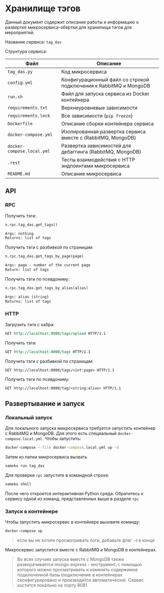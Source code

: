 # Хранилище тэгов

Данный документ содержит описание работы и информацию о развертке микросервиса-обертки для хранилища тэгов для мероприятий.

Название сервиса: `tag_das`

Структура сервиса:

| Файл                       | Описание                                                          |
| -------------------------- | ----------------------------------------------------------------- |
| `tag_das.py`               | Код микросервиса                                                  |
| `config.yml`               | Конфигурационный файл со строкой подключения к RabbitMQ и MongoDB |
| `run.sh`                   | Файл для запуска сервиса из Docker контейнера                     |
| `requirements.txt`         | Верхнеуровневые зависимости                                       |
| `requirements.lock`        | Все зависимости (`pip freeze`)                                    |
| `Dockerfile`               | Описание сборки контейнера сервиса                                |
| `docker-compose.yml`       | Изолированная развертка сервиса вместе с (RabbitMQ, MongoDB)      |
| `docker-compose.local.yml` | Развертка зависимостей для дебаггинга (RabbitMQ, MongoDB)         |
| `.rest`                    | Тесты взаимодействия с HTTP эндпоинтами микросервиса              |
| `README.md`                | Описание микросервиса                                             |

## API

### RPC

Получить тэги:

```bat
n.rpc.tag_das.get_tags()

Args: nothing
Returns: list of tags
```

Получить тэги c разбивкой по страницам:

```bat
n.rpc.tag_das.get_tags_by_page(page)

Args: page - number of the current page
Return: list of tags
```

Получить тэги по псевдониму:

```bat
n.rpc.tag_das.get_tags_by_alias(alias)

Args: alias (string)
Returns: list of tags
```

### HTTP

Загрузить тэги с хабра:

```rst
GET http://localhost:8000/tags/upload HTTP/1.1
```

Получить тэги:

```rst
GET http://localhost:8000/tags HTTP/1.1
```

Получить тэги c разбивкой по страницам:

```rst
GET http://localhost:8000/tags/<int:page> HTTP/1.1
```

Получить тэги по псевдониму:

```rst
GET http://localhost:8000/tag/<string:alias> HTTP/1.1
```

## Развертывание и запуск

### Локальный запуск

Для локального запуска микросервиса требуется запустить контейнер с RabbitMQ и MongoDB. Для этого есть специальный `docker-compose.local.yml`. Чтобы запустить:

```bat
docker-compose --file docker-compose.local.yml up -d
```

Затем из папки микросервиса вызвать

```bat
nameko run tag_das
```

Для проверки `rpc` запустите в командной строке:

```bat
nameko shell
```

После чего откроется интерактивная Python среда. Обратитесь к сервису одной из команд, представленных выше в разделе `rpc`

### Запуск в контейнере

Чтобы запустить микросервис в контейнере вызовите команду:

```bat
docker-compose up
```

> если вы не хотите просмотривать логи, добавьте флаг `-d` в конце

Микросервис запустится вместе с RabbitMQ и MongoDB в контейнерах.

> Во всех случаях запуска вместе с MongoDB также разворачивается mongo-express - инструмент, с помощью которого можно просматривать и изменять содержимое подключенной базы (подключение в контейнерах сконфигурировано и производится автоматически). Сервис хостится локально на порту 8081.
